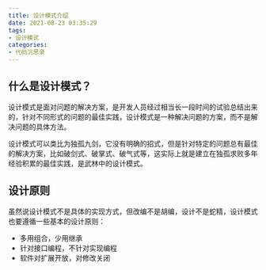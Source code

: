 ```yaml
---
title: 设计模式介绍
date: 2021-08-23 03:35:29
tags:
- 设计模式
categories:
- 代码沉思录
---
```


## 什么是设计模式？

设计模式是面对问题的解决方案，是开发人员经过相当长一段时间的试验总结出来的，针对不同形式的问题的最佳实践，设计模式是一种解决问题的方案，而不是解决问题的具体方法。

设计模式可以类比为独孤九剑，它没有明确的招式，但是针对特定的问题总有最佳的解决方案，比如破剑式、破掌式、破气式等，这实际上就是建立在独孤求败多年经验积累的最佳实践，是武林中的设计模式。

<!-- more --> 

## 设计原则

虽然说设计模式不是具体的实现方式，但改编不是胡编，设计不是蛇精，设计模式也要遵循一些基本的设计原则：

- 多用组合，少用继承
- 针对接口编程，不针对实现编程
- 软件对扩展开放，对修改关闭